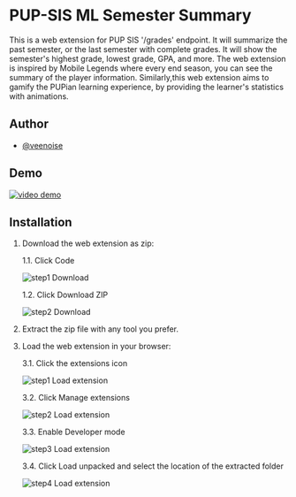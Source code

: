 
# PUP-SIS ML Semester Summary

This is a web extension for PUP SIS '/grades' endpoint. It will summarize the past semester, or the last semester with complete grades. It will show the semester's highest grade, lowest grade, GPA, and more. The web extension is inspired by Mobile Legends where every end season, you can see the summary of the player information. Similarly,this web extension aims to gamify the PUPian learning experience, by providing the  learner's statistics with animations.

## Author

- [@veenoise](https://github.com/veenoise)


## Demo

[![video demo](https://postimg.cc/NKpJ6XQP)](https://www.youtube.com/watch?v=m2zO48lS8E0)
## Installation

1. Download the web extension as zip: 

    1.1. Click Code

    ![step1 Download](https://i.ibb.co/Gcy59yb/image.png)

    1.2. Click Download ZIP

    ![step2 Download](https://i.ibb.co/1QSxb0z/image.png)

2. Extract the zip file with any tool you prefer.

3. Load the web extension in your browser:

    3.1. Click the extensions icon

    ![step1 Load extension](https://i.ibb.co/8Y5wKCD/image.png)

    3.2. Click Manage extensions

    ![step2 Load extension](https://i.ibb.co/ftg2Gw7/image.png)

    3.3. Enable Developer mode

    ![step3 Load extension](https://i.ibb.co/qk3k8tv/image.png)

    3.4. Click Load unpacked and select the location of the extracted folder

    ![step4 Load extension](https://i.ibb.co/jDX3W1P/image.png)
